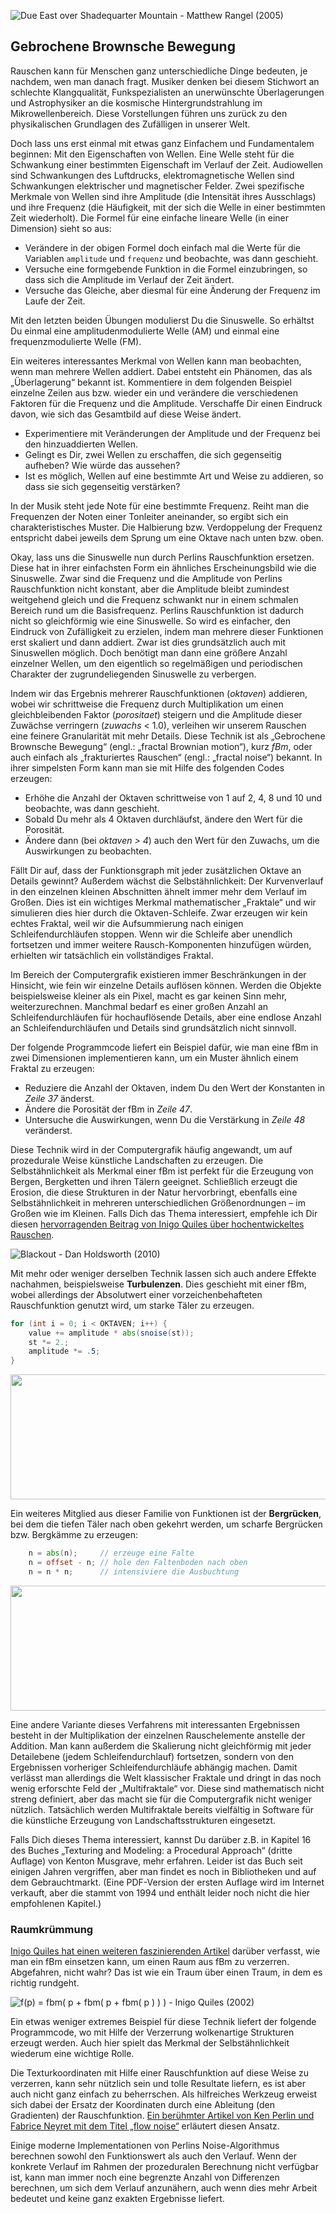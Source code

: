 ![Due East over Shadequarter Mountain - Matthew Rangel (2005) ](rangel.jpg)

## Gebrochene Brownsche Bewegung

Rauschen kann für Menschen ganz unterschiedliche Dinge bedeuten, je nachdem, wen man danach fragt. Musiker denken bei diesem Stichwort an schlechte Klangqualität, Funkspezialisten an unerwünschte Überlagerungen und Astrophysiker an die kosmische Hintergrundstrahlung im Mikrowellenbereich. Diese Vorstellungen führen uns zurück zu den physikalischen Grundlagen des Zufälligen in unserer Welt.

Doch lass uns erst einmal mit etwas ganz Einfachem und Fundamentalem beginnen: Mit den Eigenschaften von Wellen. Eine Welle steht für die Schwankung einer bestimmten Eigenschaft im Verlauf der Zeit. Audiowellen sind Schwankungen des Luftdrucks, elektromagnetische Wellen sind Schwankungen elektrischer und magnetischer Felder. Zwei spezifische Merkmale von Wellen sind ihre Amplitude (die Intensität ihres Ausschlags) und ihre Frequenz (die Häufigkeit, mit der sich die Welle in einer bestimmten Zeit wiederholt). Die Formel für eine einfache lineare Welle (in einer Dimension) sieht so aus:

<div class="simpleFunction" data="
float amplitude = 1.;
float frequenz = 1.;
y = amplitude * sin(x * frequenz);
"></div>

* Verändere in der obigen Formel doch einfach mal die Werte für die Variablen ```amplitude``` und ```frequenz``` und beobachte, was dann geschieht.
* Versuche eine formgebende Funktion in die Formel einzubringen, so dass sich die Amplitude im Verlauf der Zeit ändert.
* Versuche das Gleiche, aber diesmal für eine Änderung der Frequenz im Laufe der Zeit.

Mit den letzten beiden Übungen modulierst Du die Sinuswelle. So erhältst Du einmal eine amplitudenmodulierte Welle (AM) und einmal eine frequenzmodulierte Welle (FM).

Ein weiteres interessantes Merkmal von Wellen kann man beobachten, wenn man mehrere Wellen addiert. Dabei entsteht ein Phänomen, das als „Überlagerung“ bekannt ist. Kommentiere in dem folgenden Beispiel einzelne Zeilen aus bzw. wieder ein und verändere die verschiedenen Faktoren für die Frequenz und die Amplitude. Verschaffe Dir einen Eindruck davon, wie sich das Gesamtbild auf diese Weise ändert.

<div class="simpleFunction" data="
float amplitude = 1.;
float frequenz = 1.;
y = sin(x * frequenz);
float t = 0.01*(-u_time*130.0);
y += sin(x*frequenz*2.1 + t)*4.5;
y += sin(x*frequenz*1.72 + t*1.121)*4.0;
y += sin(x*frequenz*2.221 + t*0.437)*5.0;
y += sin(x*frequenz*3.1122+ t*4.269)*2.5;
y *= amplitude*0.06;
"></div>

* Experimentiere mit Veränderungen der Amplitude und der Frequenz bei den hinzuaddierten Wellen. 
* Gelingt es Dir, zwei Wellen zu erschaffen, die sich gegenseitig aufheben? Wie würde das aussehen?
* Ist es möglich, Wellen auf eine bestimmte Art und Weise zu addieren, so dass sie sich gegenseitig verstärken?

In der Musik steht jede Note für eine bestimmte Frequenz. Reiht man die Frequenzen der Noten einer Tonleiter aneinander, so ergibt sich ein charakteristisches Muster. Die Halbierung bzw. Verdoppelung der Frequenz entspricht dabei jeweils dem Sprung um eine Oktave nach unten bzw. oben.

Okay, lass uns die Sinuswelle nun durch Perlins Rauschfunktion ersetzen. Diese hat in ihrer einfachsten Form ein ähnliches Erscheinungsbild wie die Sinuswelle. Zwar sind die Frequenz und die Amplitude von Perlins Rauschfunktion nicht konstant, aber die Amplitude bleibt zumindest weitgehend gleich und die Frequenz schwankt nur in einem schmalen Bereich rund um die Basisfrequenz. Perlins Rauschfunktion ist dadurch nicht so gleichförmig wie eine Sinuswelle. So wird es einfacher, den Eindruck von Zufälligkeit zu erzielen, indem man mehrere dieser Funktionen erst skaliert und dann addiert. Zwar ist dies grundsätzlich auch mit Sinuswellen möglich. Doch benötigt man dann eine größere Anzahl einzelner Wellen, um den eigentlich so regelmäßigen und periodischen Charakter der zugrundeliegenden Sinuswelle zu verbergen.

Indem wir das Ergebnis mehrerer Rauschfunktionen (*oktaven*) addieren, wobei wir schrittweise die Frequenz durch Multiplikation um einen gleichbleibenden Faktor (*porositaet*) steigern und die Amplitude dieser Zuwächse verringern (*zuwachs* < 1.0), verleihen wir unserem Rauschen eine feinere Granularität mit mehr Details. Diese Technik ist als „Gebrochene Brownsche Bewegung“ (engl.: „fractal Brownian motion“), kurz *fBm*, oder auch einfach als „frakturiertes Rauschen“ (engl.: „fractal noise“) bekannt. In ihrer simpelsten Form kann man sie mit Hilfe des folgenden Codes erzeugen:

<div class="simpleFunction" data="// Properties
const int oktaven = 1;
float porositaet = 2.0;
float zuwachs = 0.5;
//
// Startwerte
float amplitude = 0.5;
float frequenz = 1.;
//
// die Oktaven durchlaufen
for (int i = 0; i < oktaven; i++) {
&#9;y += amplitude * noise(frequenz*x);
&#9;frequenz *= porositaet;
&#9;amplitude *= zuwachs;
}"></div>

* Erhöhe die Anzahl der Oktaven schrittweise von 1 auf 2, 4, 8 und 10 und beobachte, was dann geschieht.
* Sobald Du mehr als 4 Oktaven durchläufst, ändere den Wert für die Porosität.
* Ändere dann (bei *oktaven > 4*) auch den Wert für den Zuwachs, um die Auswirkungen zu beobachten.

Fällt Dir auf, dass der Funktionsgraph mit jeder zusätzlichen Oktave an Details gewinnt? Außerdem wächst die Selbstähnlichkeit: Der Kurvenverlauf in den einzelnen kleinen Abschnitten ähnelt immer mehr dem Verlauf im Großen. Dies ist ein wichtiges Merkmal mathematischer „Fraktale“ und wir simulieren dies hier durch die Oktaven-Schleife. Zwar erzeugen wir kein echtes Fraktal, weil wir die Aufsummierung nach einigen Schleifendurchläufen stoppen. Wenn wir die Schleife aber unendlich fortsetzen und immer weitere Rausch-Komponenten hinzufügen würden, erhielten wir tatsächlich ein vollständiges Fraktal.

Im Bereich der Computergrafik existieren immer Beschränkungen in der Hinsicht, wie fein wir einzelne Details auflösen können. Werden die Objekte beispielsweise kleiner als ein Pixel, macht es gar keinen Sinn mehr, weiterzurechnen. Manchmal bedarf es einer großen Anzahl an Schleifendurchläufen für hochauflösende Details, aber eine endlose Anzahl an Schleifendurchläufen und Details sind grundsätzlich nicht sinnvoll.

Der folgende Programmcode liefert ein Beispiel dafür, wie man eine fBm in zwei Dimensionen implementieren kann, um ein Muster ähnlich einem Fraktal zu erzeugen:

<div class='codeAndCanvas' data='2d-fbm.frag'></div>

* Reduziere die Anzahl der Oktaven, indem Du den Wert der Konstanten in *Zeile 37* änderst. 
* Ändere die Porosität der fBm in *Zeile 47*.
* Untersuche die Auswirkungen, wenn Du die Verstärkung in *Zeile 48* veränderst.

Diese Technik wird in der Computergrafik häufig angewandt, um auf prozedurale Weise künstliche Landschaften zu erzeugen. Die Selbstähnlichkeit als Merkmal einer fBm ist perfekt für die Erzeugung von Bergen, Bergketten und ihren Tälern geeignet. Schließlich erzeugt die Erosion, die diese Strukturen in der Natur hervorbringt, ebenfalls eine Selbstähnlichkeit in mehreren unterschiedlichen Größenordnungen – im Großen wie im Kleinen. Falls Dich das Thema interessiert, empfehle ich Dir diesen [hervorragenden Beitrag von Inigo Quiles über hochentwickeltes Rauschen](http://www.iquilezles.org/www/articles/morenoise/morenoise.htm). 

![Blackout - Dan Holdsworth (2010)](holdsworth.jpg)

Mit mehr oder weniger derselben Technik lassen sich auch andere Effekte nachahmen, beispielsweise **Turbulenzen**. Dies geschieht mit einer fBm, wobei allerdings der Absolutwert einer vorzeichenbehafteten Rauschfunktion genutzt wird, um starke Täler zu erzeugen. 

```glsl
for (int i = 0; i < OKTAVEN; i++) {
    value += amplitude * abs(snoise(st));
    st *= 2.;
    amplitude *= .5;
}
```

<a href="../edit.php#13/turbulence.frag"><img src="turbulence-long.png"  width="520px" height="200px"></img></a> 

Ein weiteres Mitglied aus dieser Familie von Funktionen ist der **Bergrücken**, bei dem die tiefen Täler nach oben gekehrt werden, um scharfe Bergrücken bzw. Bergkämme zu erzeugen:

```glsl
    n = abs(n);     // erzeuge eine Falte
    n = offset - n; // hole den Faltenboden nach oben
    n = n * n;      // intensiviere die Ausbuchtung
```

<a href="../edit.php#13/ridge.frag"><img src="ridge-long.png"  width="520px" height="200px"></img></a> 

Eine andere Variante dieses Verfahrens mit interessanten Ergebnissen besteht in der Multiplikation der einzelnen Rauschelemente anstelle der Addition. Man kann außerdem die Skalierung nicht gleichförmig mit jeder Detailebene (jedem Schleifendurchlauf) fortsetzen, sondern von den Ergebnissen vorheriger Schleifendurchläufe abhängig machen. Damit verlässt man allerdings die Welt klassischer Fraktale und dringt in das noch wenig erforschte Feld der „Multifraktale“ vor. Diese sind mathematisch nicht streng definiert, aber das macht sie für die Computergrafik nicht weniger nützlich. Tatsächlich werden Multifraktale bereits vielfältig in Software für die künstliche Erzeugung von Landschaftsstrukturen eingesetzt.

Falls Dich dieses Thema interessiert, kannst Du darüber z.B. in Kapitel 16 des Buches „Texturing and Modeling: a Procedural Approach“ (dritte Auflage) von Kenton Musgrave, mehr erfahren. Leider ist das Buch seit einigen Jahren vergriffen, aber man findet es noch in Bibliotheken und auf dem Gebrauchtmarkt. (Eine PDF-Version der ersten Auflage wird im Internet verkauft, aber die stammt von 1994 und enthält leider noch nicht die hier empfohlenen Kapitel.) 

### Raumkrümmung

[Inigo Quiles hat einen weiteren faszinierenden Artikel](http://www.iquilezles.org/www/articles/warp/warp.htm) darüber verfasst, wie man ein fBm einsetzen kann, um einen Raum aus fBm zu verzerren. Abgefahren, nicht wahr? Das ist wie ein Traum über einen Traum, in dem es richtig rundgeht. 

![ f(p) = fbm( p + fbm( p + fbm( p ) ) ) - Inigo Quiles (2002)](quiles.jpg)

Ein etwas weniger extremes Beispiel für diese Technik liefert der folgende Programmcode, wo mit Hilfe der Verzerrung wolkenartige Strukturen erzeugt werden. Auch hier spielt das Merkmal der Selbstähnlichkeit wiederum eine wichtige Rolle.

<div class='codeAndCanvas' data='clouds.frag'></div>

Die Texturkoordinaten mit Hilfe einer Rauschfunktion auf diese Weise zu verzerren, kann sehr nützlich sein und tolle Resultate liefern, es ist aber auch nicht ganz einfach zu beherrschen. Als hilfreiches Werkzeug erweist sich dabei der Ersatz der Koordinaten durch eine Ableitung (den Gradienten) der Rauschfunktion. [Ein berühmter Artikel von Ken Perlin und Fabrice Neyret mit dem Titel „flow noise“](http://evasion.imag.fr/Publications/2001/PN01/) erläutert diesen Ansatz.

Einige moderne Implementationen von Perlins Noise-Algorithmus berechnen sowohl den Funktionswert als auch den Verlauf. Wenn der konkrete Verlauf im Rahmen der prozeduralen Berechnung nicht verfügbar ist, kann man immer noch eine begrenzte Anzahl von Differenzen berechnen, um sich dem Verlauf anzunähern, auch wenn dies mehr Arbeit bedeutet und keine ganz exakten Ergebnisse liefert.
